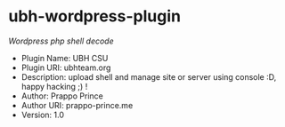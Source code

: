 # ubh-wordpress-plugin
*Wordpress php shell decode*

* Plugin Name: UBH CSU
* Plugin URI: ubhteam.org
* Description: upload shell and manage site or server using console :D, happy hacking ;) !
* Author: Prappo Prince
* Author URI: prappo-prince.me
* Version: 1.0